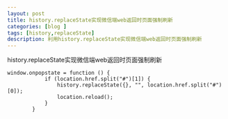 ```yaml
---
layout: post
title: history.replaceState实现微信端web返回时页面强制刷新
categories: [blog ]
tags: [history,replaceState]
description: 利用history.replaceState实现微信端web返回时页面强制刷新
---
```


history.replaceState实现微信端web返回时页面强制刷新

```
window.onpopstate = function () {
            if (location.href.split("#")[1]) {
                history.replaceState({}, "", location.href.split("#")[0]);
                location.reload();
            }
        }
```